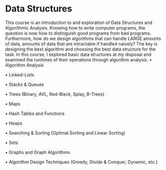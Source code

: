 # Data Structures
This course is an introduction to and exploration of Data Structures and Algorithmic Analysis. Knowing how to write computer programs, the question is now how to distinguish good programs from bad programs. Furthermore, how do we design
algorithms that can handle LARGE amounts of data, amounts of data that are intractable if handled naively? The key is designing the best algorithm and choosing the best data
structure for the task. In this course, I explored basic data structures at my disposal and examined the runtimes of their operations through algorithm analysis.
• Algorithm Analysis

• Linked-Lists

• Stacks & Queues

• Trees (Binary, AVL, Red-Black, Splay, B-Trees)

• Maps

• Hash Tables and Functions

• Heaps

• Searching & Sorting (Optimal Sorting and Linear Sorting)

• Sets

• Graphs and Graph Algorithms

• Algorithm Design Techniques (Greedy, Divide & Conquer, Dynamic, etc.)
